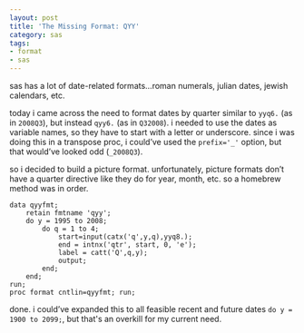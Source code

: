 ```yaml
---
layout: post
title: 'The Missing Format: QYY'
category: sas
tags:
- format
- sas
---
```

sas has a lot of date-related formats…roman numerals, julian dates, jewish calendars, etc.

<!--more-->

today i came across the need to format dates by quarter similar to `yyq6.` (as in `2008Q3`), but instead `qyy6.` (as in `Q32008`). i needed to use the dates as variable names, so they have to start with a letter or underscore. since i was doing this in a transpose proc, i could’ve used the `prefix='_'` option, but that would’ve looked odd (`_2008Q3`).

so i decided to build a picture format. unfortunately, picture formats don’t have a quarter directive like they do for year, month, etc. so a homebrew method was in order.

    data qyyfmt;
        retain fmtname 'qyy';
        do y = 1995 to 2008;
            do q = 1 to 4;
                start=input(catx('q',y,q),yyq8.);
                end = intnx('qtr', start, 0, 'e');
                label = catt('Q',q,y);
                output;
            end;
        end;
    run;
    proc format cntlin=qyyfmt; run;

done. i could’ve expanded this to all feasible recent and future dates `do y = 1900 to 2099;`, but that's an overkill for my current need.
